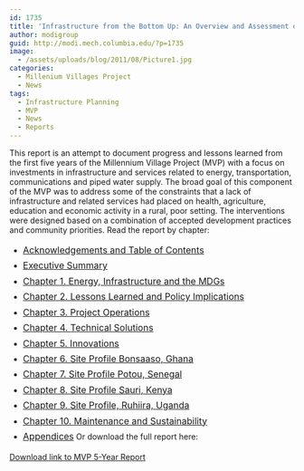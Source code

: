 ```yaml
---
id: 1735
title: 'Infrastructure from the Bottom Up: An Overview and Assessment of the Millennium Village Project Energy and Infrastructure Sector after Five Years'
author: modigroup
guid: http://modi.mech.columbia.edu/?p=1735
image:
  - /assets/uploads/blog/2011/08/Picture1.jpg
categories:
  - Millenium Villages Project
  - News
tags:
  - Infrastructure Planning
  - MVP
  - News
  - Reports
---
```

This report is an attempt to document progress and lessons learned from the first five years of the Millennium Village Project (MVP) with a focus on investments in infrastructure and services related to energy, transportation, communications and piped water supply. The broad goal of this component of the MVP was to address some of the constraints that a lack of infrastructure and related services had placed on health, agriculture, education and economic activity in a rural, poor setting. The interventions were designed based on a combination of accepted development practices and community priorities. Read the report by chapter: 

  * <a style="line-height: 1.714285714; font-size: 1rem;" href="/assets/uploads/blog/2013/06/Acknowledgements-and-Table-of-Contents.pdf">Acknowledgements and Table of Contents</a>
  * <a style="line-height: 1.714285714; font-size: 1rem;" href="/assets/uploads/blog/2013/06/Executive-Summary.pdf">Executive Summary</a>
  * <a style="line-height: 1.714285714; font-size: 1rem;" href="/assets/uploads/blog/2013/06/Chapter-1.-Energy-Infrastructure-and-the-MDGs.pdf">Chapter 1. Energy, Infrastructure and the MDGs</a>
  * <a style="line-height: 1.714285714; font-size: 1rem;" href="/assets/uploads/blog/2013/06/Chapter-2.-Lessons-Learned-and-Policy-Implications.pdf">Chapter 2. Lessons Learned and Policy Implications</a>
  * <a style="line-height: 1.714285714; font-size: 1rem;" href="/assets/uploads/blog/2013/06/Chapter-3.-Project-Operations.pdf">Chapter 3. Project Operations</a>
  * <a style="line-height: 1.714285714; font-size: 1rem;" href="/assets/uploads/blog/2013/06/Chapter-4.-Technical-Solutions.pdf">Chapter 4. Technical Solutions</a>
  * <a style="line-height: 1.714285714; font-size: 1rem;" href="/assets/uploads/blog/2013/06/Chapter-5.-Innovations.pdf">Chapter 5. Innovations</a>
  * <a style="line-height: 1.714285714; font-size: 1rem;" href="/assets/uploads/blog/2013/06/Chapter-6.-Site-Profile-Bonsaaso-Ghana.pdf">Chapter 6. Site Profile Bonsaaso, Ghana</a>
  * <a style="line-height: 1.714285714; font-size: 1rem;" href="/assets/uploads/blog/2013/06/Chapter-7.-Site-Profile-Potou-Senegal.pdf">Chapter 7. Site Profile Potou, Senegal</a>
  * <a style="line-height: 1.714285714; font-size: 1rem;" href="/assets/uploads/blog/2013/06/Chapter-8.-Site-Profile-Sauri-Kenya.pdf">Chapter 8. Site Profile Sauri, Kenya</a>
  * <a style="line-height: 1.714285714; font-size: 1rem;" href="/assets/uploads/blog/2013/06/Chapter-9.-Site-Profile-Ruhiira-Uganda.pdf">Chapter 9. Site Profile, Ruhiira, Uganda</a>
  * <a style="line-height: 1.714285714; font-size: 1rem;" href="/assets/uploads/blog/2013/06/Chapter-10.-Maintenance-and-Sustainability.pdf">Chapter 10. Maintenance and Sustainability</a>
  * <a style="line-height: 1.714285714; font-size: 1rem;" href="/assets/uploads/blog/2013/06/Appendices.pdf">Appendices</a> Or download the full report here: 

<a title="Infrastructure from the bottom Up- Five Year Report" href="/assets/uploads/blog/2012/06//Infrastructure_and_Energy_Report_WEB.pdf" target="_blank">Download link to MVP 5-Year Report</a>